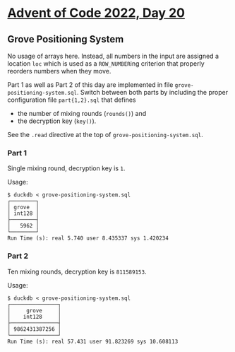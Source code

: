 # [Advent of Code 2022, Day 20](https://adventofcode.com/2022/day/20)

## Grove Positioning System

No usage of arrays here.  Instead, all numbers in the input
are assigned a location `loc` which is used as a `ROW_NUMBER`ing
criterion that properly reorders numbers when they move.

Part 1 as well as Part 2 of this day are implemented in
file `grove-positioning-system.sql`.  Switch between both parts
by including the proper configuration file `part{1,2}.sql`
that defines

- the number of mixing rounds (`rounds()`) and
- the decryption key (`key()`).

See the `.read` directive at the top of `grove-positioning-system.sql`.


### Part 1

Single mixing round, decryption key is `1`.

Usage:

~~~
$ duckdb < grove-positioning-system.sql
┌────────┐
│ grove  │
│ int128 │
├────────┤
│   5962 │
└────────┘
Run Time (s): real 5.740 user 8.435337 sys 1.420234
~~~

### Part 2

Ten mixing rounds, decryption key is `811589153`.

Usage:

~~~
$ duckdb < grove-positioning-system.sql
┌───────────────┐
│     grove     │
│    int128     │
├───────────────┤
│ 9862431387256 │
└───────────────┘
Run Time (s): real 57.431 user 91.823269 sys 10.608113
~~~
